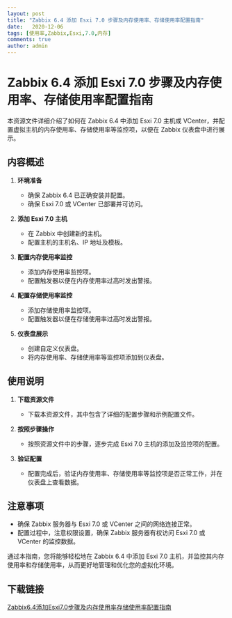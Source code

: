 ```yaml
---
layout: post
title: "Zabbix 6.4 添加 Esxi 7.0 步骤及内存使用率、存储使用率配置指南"
date:   2020-12-06
tags: [使用率,Zabbix,Esxi,7.0,内存]
comments: true
author: admin
---
```

# Zabbix 6.4 添加 Esxi 7.0 步骤及内存使用率、存储使用率配置指南

本资源文件详细介绍了如何在 Zabbix 6.4 中添加 Esxi 7.0 主机或 VCenter，并配置虚拟主机的内存使用率、存储使用率等监控项，以便在 Zabbix 仪表盘中进行展示。

## 内容概述

1. **环境准备**
   - 确保 Zabbix 6.4 已正确安装并配置。
   - 确保 Esxi 7.0 或 VCenter 已部署并可访问。

2. **添加 Esxi 7.0 主机**
   - 在 Zabbix 中创建新的主机。
   - 配置主机的主机名、IP 地址及模板。

3. **配置内存使用率监控**
   - 添加内存使用率监控项。
   - 配置触发器以便在内存使用率过高时发出警报。

4. **配置存储使用率监控**
   - 添加存储使用率监控项。
   - 配置触发器以便在存储使用率过高时发出警报。

5. **仪表盘展示**
   - 创建自定义仪表盘。
   - 将内存使用率、存储使用率等监控项添加到仪表盘。

## 使用说明

1. **下载资源文件**
   - 下载本资源文件，其中包含了详细的配置步骤和示例配置文件。

2. **按照步骤操作**
   - 按照资源文件中的步骤，逐步完成 Esxi 7.0 主机的添加及监控项的配置。

3. **验证配置**
   - 配置完成后，验证内存使用率、存储使用率等监控项是否正常工作，并在仪表盘上查看数据。

## 注意事项

- 确保 Zabbix 服务器与 Esxi 7.0 或 VCenter 之间的网络连接正常。
- 配置过程中，注意权限设置，确保 Zabbix 服务器有权访问 Esxi 7.0 或 VCenter 的监控数据。

通过本指南，您将能够轻松地在 Zabbix 6.4 中添加 Esxi 7.0 主机，并监控其内存使用率和存储使用率，从而更好地管理和优化您的虚拟化环境。

## 下载链接

[Zabbix6.4添加Esxi7.0步骤及内存使用率存储使用率配置指南](https://pan.quark.cn/s/0f7275f2dac2)